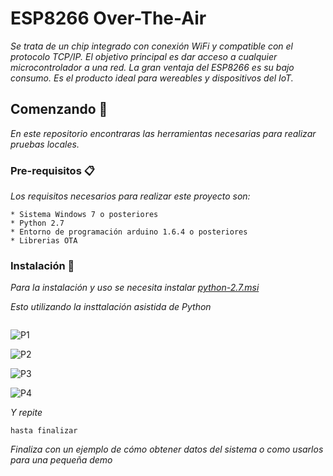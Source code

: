 # ESP8266 Over-The-Air
_Se trata de un chip integrado con conexión WiFi y compatible con el protocolo TCP/IP. El objetivo principal es dar acceso a cualquier microcontrolador a una red._
_La gran ventaja del ESP8266 es su bajo consumo. Es el producto ideal para wereables y dispositivos del IoT._

## Comenzando 🚀

_En este repositorio encontraras las herramientas necesarias para realizar pruebas locales._


### Pre-requisitos 📋

_Los requisitos necesarios para realizar este proyecto son:_

```
* Sistema Windows 7 o posteriores
* Python 2.7
* Entorno de programación arduino 1.6.4 o posteriores
* Librerias OTA
```

### Instalación 🔧

_Para la instalación y uso se necesita instalar [python-2.7.msi](https://github.com/Ronye215/ESP8266_OTA/blob/main/python-2.7.msi)_

_Esto utilizando la insttalación asistida de Python_

```
```
![P1](https://user-images.githubusercontent.com/88066056/146028470-e33a94e6-7479-476a-934c-b2c783eadd56.jpg)

![P2](https://user-images.githubusercontent.com/88066056/146028519-18779bd7-7829-45a8-86cb-8dfdd92f9241.jpg)

![P3](https://user-images.githubusercontent.com/88066056/146028567-d18cc6f0-94ed-4860-9ae5-02f8fe30437f.jpg)

![P4](https://user-images.githubusercontent.com/88066056/146028607-4649ee2a-1c4c-4db8-95b9-86021f5a8b08.jpg)


_Y repite_

```
hasta finalizar
```

_Finaliza con un ejemplo de cómo obtener datos del sistema o como usarlos para una pequeña demo_
